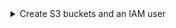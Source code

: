 
<details>
  <summary>Create S3 buckets and an IAM user</summary>

This article demonstrates the basics of how to configure an AWS IAM user, create an S3 bucket and configure ClickHouse to use the bucket as an S3 disk. You should work with your security team to determine the permissions to be used, and consider these as a starting point.

### Create an AWS IAM user
In this procedure, we'll be creating a service account user, not a login user.
1.  Log into the AWS IAM Management Console.

2. In "users", select **Add users**

  ![create_iam_user_0](@site/docs/en/_snippets/images/s3/s3-1.png)

3. Enter the user name and set the credential type to **Access key - Programmatic access** and select **Next: Permissions**

  ![create_iam_user_1](@site/docs/en/_snippets/images/s3/s3-2.png)

4. Do not add the user to any group; select **Next: Tags**

  ![create_iam_user_2](@site/docs/en/_snippets/images/s3/s3-3.png)

5. Unless you need to add any tags, select **Next: Review**

  ![create_iam_user_3](@site/docs/en/_snippets/images/s3/s3-4.png)

6. Select **Create User**

    :::note
    The warning message stating that the user has no permissions can be ignored; permissions will be granted on the bucket for the user in the next section
    :::

  ![create_iam_user_4](@site/docs/en/_snippets/images/s3/s3-5.png)

7. The user is now created; click on **show** and copy the access and secret keys.
:::note
Save the keys somewhere else; this is the only time that the secret access key will be available.
:::

  ![create_iam_user_5](@site/docs/en/_snippets/images/s3/s3-6.png)

8. Click close, then find the user in the users screen.

  ![create_iam_user_6](@site/docs/en/_snippets/images/s3/s3-7.png)

9. Copy the ARN (Amazon Resource Name) and save it for use when configuring the access policy for the bucket.

  ![create_iam_user_7](@site/docs/en/_snippets/images/s3/s3-8.png)

### Create an S3 bucket
1. In the S3 bucket section, select **Create bucket**

  ![create_s3_bucket_0](@site/docs/en/_snippets/images/s3/s3-9.png)

2. Enter a bucket name, leave other options default
:::note
The bucket name must be unique across AWS, not just the organization, or it will emit an error.
:::
3. Leave `Block all Public Access` enabled; public access is not needed.

  ![create_s3_bucket_2](@site/docs/en/_snippets/images/s3/s3-a.png)

4. Select **Create Bucket** at the bottom of the page

  ![create_s3_bucket_3](@site/docs/en/_snippets/images/s3/s3-b.png)

5. Select the link, copy the ARN, and save it for use when configuring the access policy for the bucket.

6. Once the bucket has been created, find the new S3 bucket in the S3 buckets list and select the link

  ![create_s3_bucket_4](@site/docs/en/_snippets/images/s3/s3-c.png)

7. Select **Create folder**

  ![create_s3_bucket_5](@site/docs/en/_snippets/images/s3/s3-d.png)

8. Enter a folder name that will be the target for the ClickHouse S3 disk and select **Create folder**

  ![create_s3_bucket_6](@site/docs/en/_snippets/images/s3/s3-e.png)

9. The folder should now be visible on the bucket list

  ![create_s3_bucket_7](@site/docs/en/_snippets/images/s3/s3-f.png)

10. Select the checkbox for the new folder and click on **Copy URL** Save the URL copied to be used in the ClickHouse storage configuration in the next section.

  ![create_s3_bucket_8](@site/docs/en/_snippets/images/s3/s3-g.png)

11. Select the **Permissions** tab and click on the **Edit** button in the **Bucket Policy** section

  ![create_s3_bucket_9](@site/docs/en/_snippets/images/s3/s3-h.png)

12. Add a bucket policy, example below:
```json
{
	"Version": "2012-10-17",
	"Id": "Policy123456",
	"Statement": [
		{
			"Sid": "abc123",
			"Effect": "Allow",
			"Principal": {
				"AWS": "arn:aws:iam::921234567898:user/mars-s3-user"
			},
			"Action": "s3:*",
			"Resource": [
				"arn:aws:s3:::mars-doc-test",
				"arn:aws:s3:::mars-doc-test/*"
			]
		}
	]
}
```

```response
|Parameter | Description | Example Value |
|----------|-------------|----------------|
|Version | Version of the policy interpreter, leave as-is | 2012-10-17 |
|Sid | User-defined policy id | abc123 |
|Effect | Whether user requests will be allowed or denied | Allow |
|Principal | The accounts or user that will be allowed | arn:aws:iam::921234567898:user/mars-s3-user |
|Action | What operations are allowed on the bucket| s3:*|
|Resource | Which resources in the bucket will operations be allowed in | "arn:aws:s3:::mars-doc-test", "arn:aws:s3:::mars-doc-test/*" |
```

:::note
You should work with your security team to determine the permissions to be used, consider these as a starting point.
For more information on Policies and settings, refer to AWS documentation:
https://docs.aws.amazon.com/AmazonS3/latest/userguide/access-policy-language-overview.html
:::

13. Save the policy configuration.

</details>
